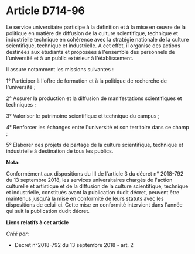 # Article D714-96

Le service universitaire participe à la définition et à la mise en œuvre de la politique en matière de diffusion de la
culture scientifique, technique et industrielle technique en cohérence avec la stratégie nationale de la culture
scientifique, technique et industrielle. A cet effet, il organise des actions destinées aux étudiants et proposées à
l'ensemble des personnels de l'université et à un public extérieur à l'établissement.

Il assure notamment les missions suivantes :

1° Participer à l'offre de formation et à la politique de recherche de l'université ;

2° Assurer la production et la diffusion de manifestations scientifiques et techniques ;

3° Valoriser le patrimoine scientifique et technique du campus ;

4° Renforcer les échanges entre l'université et son territoire dans ce champ ;

5° Elaborer des projets de partage de la culture scientifique, technique et industrielle à destination de tous les publics.

**Nota:**

Conformément aux dispositions du III de l'article 3 du décret n° 2018-792 du 13 septembre 2018, les services universitaires
chargés de l'action culturelle et artistique et de la diffusion de la culture scientifique, technique et industrielle,
constitués avant la publication dudit décret, peuvent être maintenus jusqu'à la mise en conformité de leurs statuts avec les
dispositions de celui-ci. Cette mise en conformité intervient dans l'année qui suit la publication dudit décret.

**Liens relatifs à cet article**

_Créé par_:

  - Décret n°2018-792 du 13 septembre 2018 - art. 2
